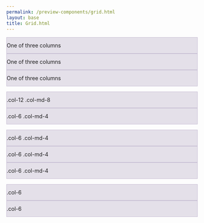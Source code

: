 ```yaml
--- 
permalink: /preview-components/grid.html
layout: base 
title: Grid.html
---
```


<div class="grid-example">
  <div class="container">
    <div class="row">
      <div class="col-sm">
        One of three columns
      </div>
      <div class="col-sm">
        One of three columns
      </div>
      <div class="col-sm">
        One of three columns
      </div>
    </div>
  </div>
</div>

<!-- Stack the columns on mobile by making one full-width and the other half-width -->
<div class="grid-example">
  <div class="container">
    <div class="row">
      <div class="col-12 col-md-8">.col-12 .col-md-8</div>
      <div class="col-6 col-md-4">.col-6 .col-md-4</div>
    </div>
  </div>
</div>

<!-- Columns start at 50% wide on mobile and bump up to 33.3% wide on desktop -->
<div class="grid-example">
  <div class="container">
    <div class="row">
      <div class="col-6 col-md-4">.col-6 .col-md-4</div>
      <div class="col-6 col-md-4">.col-6 .col-md-4</div>
      <div class="col-6 col-md-4">.col-6 .col-md-4</div>
    </div>
  </div>
</div>

<!-- Columns are always 50% wide, on mobile and desktop -->
<div class="grid-example">
  <div class="container">
    <div class="row">
      <div class="col-6">.col-6</div>
      <div class="col-6">.col-6</div>
    </div>
  </div>
</div>


<style scoped>
.grid-example {
  margin-bottom: 1em;
}
.grid-example>.row>.col,
.grid-example .row>[class^=col-] {
  padding-top: .75rem;
  padding-bottom: .75rem;
  background-color: rgba(86,61,124,.15);
  border: 1px solid rgba(86,61,124,.2);
}

</style>

